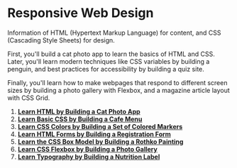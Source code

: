 # Responsive Web Design

Information of HTML (Hypertext Markup Language) for content, and CSS (Cascading Style Sheets) for design.

First, you'll build a cat photo app to learn the basics of HTML and CSS. Later, you'll learn modern techniques like CSS variables by building a penguin, and best practices for accessibility by building a quiz site.

Finally, you'll learn how to make webpages that respond to different screen sizes by building a photo gallery with Flexbox, and a magazine article layout with CSS Grid.

1. **[Learn HTML by Building a Cat Photo App](./cat-photo-app/README.md)**  
2. **[Learn Basic CSS by Building a Cafe Menu](./cafe-menu/README.md)**  
3. **[Learn CSS Colors by Building a Set of Colored Markers](./colored-markers/README.md)**  
4. **[Learn HTML Forms by Building a Registration Form](./registration-form/README.md)**  
5. **[Learn the CSS Box Model by Building a Rothko Painting](./rothko-painting/README.md)**  
6. **[Learn CSS Flexbox by Building a Photo Gallery](./photo-gallery/README.md)**
7. **[Learn Typography by Building a Nutrition Label](./nutrition-label/README.md)**